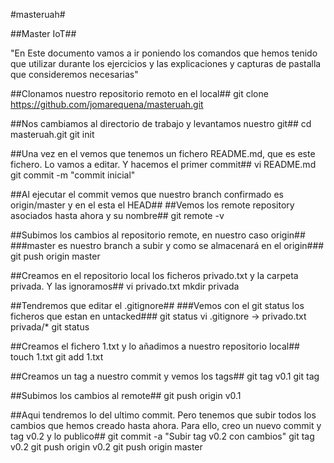 #masteruah#

##Master IoT##

"En Este documento vamos a ir poniendo los comandos que hemos tenido que utilizar durante los ejercicios y las explicaciones y capturas de pastalla que consideremos necesarias"

##Clonamos nuestro repositorio remoto en el local##
git clone https://github.com/jomarequena/masteruah.git

##Nos cambiamos al directorio de trabajo y levantamos nuestro git##
cd masteruah.git
git init

##Una vez en el vemos que tenemos un fichero README.md, que es este fichero. Lo vamos a editar. Y hacemos el primer commit##
vi README.md
git commit -m "commit inicial"

##Al ejecutar el commit vemos que nuestro branch confirmado es origin/master y en el esta el HEAD##
##Vemos los remote repository asociados hasta ahora y su nombre##
git remote -v

##Subimos los cambios al repositorio remote, en nuestro caso origin##
###master es nuestro branch a subir y como se almacenará en el origin###
git push origin master

##Creamos en el repositorio local los ficheros privado.txt y la carpeta privada. Y las ignoramos##
vi privado.txt
mkdir privada

##Tendremos que editar el .gitignore##
###Vemos con el git status los ficheros que estan en untacked###
git status
vi .gitignore -> privado.txt
		 privada/*
git status

##Creamos el fichero 1.txt y lo añadimos a nuestro repositorio local##
touch 1.txt
git add 1.txt

##Creamos un tag a nuestro commit y vemos los tags##
git tag v0.1
git tag

##Subimos los cambios al remote##
git push origin v0.1

##Aqui tendremos lo del ultimo commit. Pero tenemos que subir todos los cambios que hemos creado hasta ahora. Para ello, creo un nuevo commit y tag v0.2 y lo publico##
git commit -a "Subir tag v0.2 con cambios"
git tag v0.2
git push origin v0.2
git push origin master
